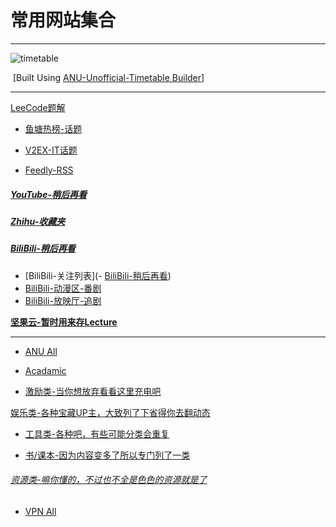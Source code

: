 # 常用网站集合

---

![timetable](https://tva1.sinaimg.cn/large/0082zybply1gc9r2zwv7sj315b0u0wkj.jpg)

​							[Built Using [ANU-Unofficial-Timetable Builder](https://anutimetable.com)]

---

[LeeCode题解](https://github.com/CyC2018/CS-Notes/blob/master/notes/Leetcode%20%E9%A2%98%E8%A7%A3%20-%20%E7%9B%AE%E5%BD%95.md)

- [鱼塘热榜-话题](https://mo.fish/main/home/hot)

- [V2EX-IT话题](https://www.v2ex.com/?tab=tech)

- [ Feedly-RSS](https://feedly.com/i/my)

##### 				[YouTube-稍后再看](https://www.youtube.com/playlist?list=WL)

##### [Zhihu-收藏夹](https://www.zhihu.com/people/suowei.h/collections)

##### [BiliBili-稍后再看](https://www.bilibili.com/watchlater/#/list)

- [BiliBili-关注列表](- [BiliBili-稍后再看](https://www.bilibili.com/watchlater/#/list))
- [BiliBili-动漫区-番剧](https://space.bilibili.com/6695871/bangumi)
- [BiliBili-放映厅-追剧](https://space.bilibili.com/6695871/cinema)

[**坚果云-暂时用来存Lecture**](https://www.jianguoyun.com/#/)

---

- [ANU All](https://suoweihu.github.io/WebUtilities/src-anu-sites)

- [Acadamic](https://suoweihu.github.io/WebUtilities/src-study)

- [激励类-当你想放弃看看这里充电吧](https://suoweihu.github.io/WebUtilities/src-encourage)

[娱乐类-各种宝藏UP主，大致列了下省得你去翻动态](https://suoweihu.github.io/WebUtilities/src-amusement)

- [工具类-各种吧，有些可能分类会重复](https://suoweihu.github.io/WebUtilities/src-tools)

- [书/课本-因为内容变多了所以专门列了一类](https://suoweihu.github.io/WebUtilities/src-tools)

###### [资源类-嘛你懂的，不过也不全是色色的资源就是了](https://suoweihu.github.io/WebUtilities/src-resources)

- [VPN All](https://suoweihu.github.io/WebUtilities/src-vpn-guide)